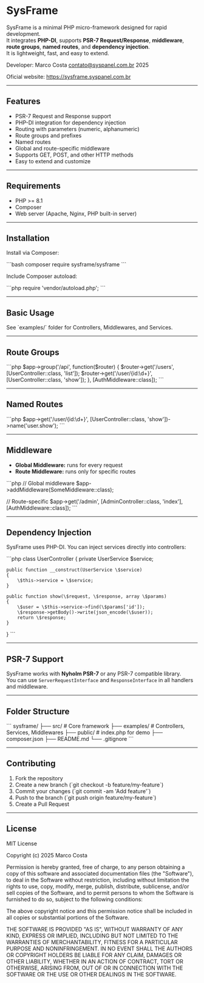 # SysFrame

SysFrame is a minimal PHP micro-framework designed for rapid development.  
It integrates **PHP-DI**, supports **PSR-7 Request/Response**, **middleware**, **route groups**, **named routes**, and **dependency injection**.  
It is lightweight, fast, and easy to extend.

Developer: Marco Costa contato@syspanel.com.br 2025

Oficial website: https://sysframe.syspanel.com.br

---

## Features

- PSR-7 Request and Response support
- PHP-DI integration for dependency injection
- Routing with parameters (numeric, alphanumeric)
- Route groups and prefixes
- Named routes
- Global and route-specific middleware
- Supports GET, POST, and other HTTP methods
- Easy to extend and customize

---

## Requirements

- PHP >= 8.1
- Composer
- Web server (Apache, Nginx, PHP built-in server)

---

## Installation

Install via Composer:

\`\`\`bash
composer require sysframe/sysframe
\`\`\`

Include Composer autoload:

\`\`\`php
require 'vendor/autoload.php';
\`\`\`

---

## Basic Usage

See \`examples/\` folder for Controllers, Middlewares, and Services.

---

## Route Groups

\`\`\`php
\$app->group('/api', function(\$router) {
    \$router->get('/users', [UserController::class, 'list']);
    \$router->get('/user/{id:\d+}', [UserController::class, 'show']);
}, [AuthMiddleware::class]);
\`\`\`

---

## Named Routes

\`\`\`php
\$app->get('/user/{id:\d+}', [UserController::class, 'show'])->name('user.show');
\`\`\`

---

## Middleware

- **Global Middleware:** runs for every request
- **Route Middleware:** runs only for specific routes

\`\`\`php
// Global middleware
\$app->addMiddleware(SomeMiddleware::class);

// Route-specific
\$app->get('/admin', [AdminController::class, 'index'], [AuthMiddleware::class]);
\`\`\`

---

## Dependency Injection

SysFrame uses PHP-DI. You can inject services directly into controllers:

\`\`\`php
class UserController
{
    private UserService \$service;

    public function __construct(UserService \$service)
    {
        \$this->service = \$service;
    }

    public function show(\$request, \$response, array \$params)
    {
        \$user = \$this->service->find(\$params['id']);
        \$response->getBody()->write(json_encode(\$user));
        return \$response;
    }
}
\`\`\`

---

## PSR-7 Support

SysFrame works with **Nyholm PSR-7** or any PSR-7 compatible library.  
You can use `ServerRequestInterface` and `ResponseInterface` in all handlers and middleware.

---

## Folder Structure

\`\`\`
sysframe/
 ├── src/                  # Core framework
 ├── examples/             # Controllers, Services, Middlewares
 ├── public/               # index.php for demo
 ├── composer.json
 ├── README.md
 └── .gitignore
\`\`\`

---

## Contributing

1. Fork the repository
2. Create a new branch (\`git checkout -b feature/my-feature\`)
3. Commit your changes (\`git commit -am 'Add feature'\`)
4. Push to the branch (\`git push origin feature/my-feature\`)
5. Create a Pull Request

---

## License

MIT License

Copyright (c) 2025 Marco Costa

Permission is hereby granted, free of charge, to any person obtaining a copy
of this software and associated documentation files (the "Software"), to deal
in the Software without restriction, including without limitation the rights
to use, copy, modify, merge, publish, distribute, sublicense, and/or sell
copies of the Software, and to permit persons to whom the Software is
furnished to do so, subject to the following conditions:

The above copyright notice and this permission notice shall be included in all
copies or substantial portions of the Software.

THE SOFTWARE IS PROVIDED "AS IS", WITHOUT WARRANTY OF ANY KIND, EXPRESS OR
IMPLIED, INCLUDING BUT NOT LIMITED TO THE WARRANTIES OF MERCHANTABILITY,
FITNESS FOR A PARTICULAR PURPOSE AND NONINFRINGEMENT. IN NO EVENT SHALL THE
AUTHORS OR COPYRIGHT HOLDERS BE LIABLE FOR ANY CLAIM, DAMAGES OR OTHER
LIABILITY, WHETHER IN AN ACTION OF CONTRACT, TORT OR OTHERWISE, ARISING FROM,
OUT OF OR IN CONNECTION WITH THE SOFTWARE OR THE USE OR OTHER DEALINGS IN THE
SOFTWARE.
